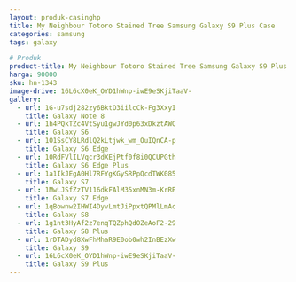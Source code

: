 ```yaml
---
layout: produk-casinghp
title: My Neighbour Totoro Stained Tree Samsung Galaxy S9 Plus Case
categories: samsung
tags: galaxy

# Produk
product-title: My Neighbour Totoro Stained Tree Samsung Galaxy S9 Plus Case
harga: 90000
sku: hn-1343
image-drive: 16L6cX0eK_OYD1hWnp-iwE9eSKjiTaaV-
gallery:
  - url: 1G-u7sdj282zy6BktO3iilcCk-Fg3XxyI
    title: Galaxy Note 8
  - url: 1h4PQkTZc4VtSyu1gwJYd0p63xDkztAWC
    title: Galaxy S6
  - url: 1O1SsCY8LRdlQ2kLtjwk_wm_OuIQnCA-p
    title: Galaxy S6 Edge
  - url: 10RdFVlILVqcr3dXEjPtf0f8i0QCUPGth
    title: Galaxy S6 Edge Plus
  - url: 1a1IkJEgA0Hl7RFYgKGySRPpQcdTWK085
    title: Galaxy S7
  - url: 1MwLJSfZzTV116dkFAlM35xnMN3m-KrRE
    title: Galaxy S7 Edge
  - url: 1qBownw2IHWI4DyvLmtJiPpxtQPMlLmAc
    title: Galaxy S8
  - url: 1g1nt3HyAf2z7enqTQZphQdOZeAoF2-29
    title: Galaxy S8 Plus
  - url: 1rDTADyd8XwFhMhaR9E0ob0wh2InBEzXw
    title: Galaxy S9
  - url: 16L6cX0eK_OYD1hWnp-iwE9eSKjiTaaV-
    title: Galaxy S9 Plus
---
```

